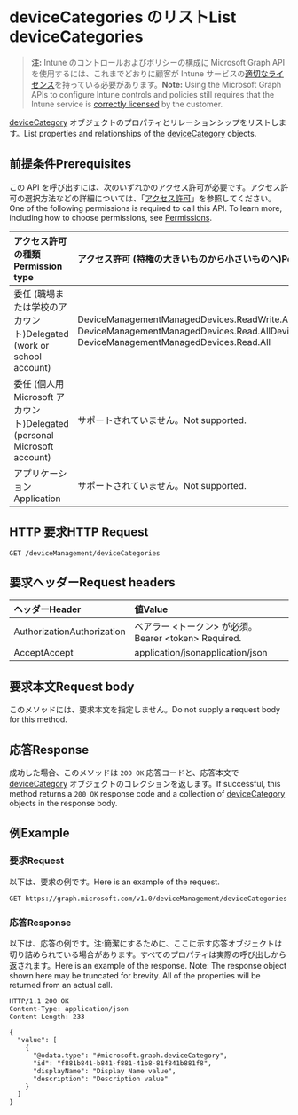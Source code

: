 # <a name="list-devicecategories"></a><span data-ttu-id="85455-101">deviceCategories のリスト</span><span class="sxs-lookup"><span data-stu-id="85455-101">List deviceCategories</span></span>

> <span data-ttu-id="85455-102">**注:** Intune のコントロールおよびポリシーの構成に Microsoft Graph API を使用するには、これまでどおりに顧客が Intune サービスの[適切なライセンス](https://go.microsoft.com/fwlink/?linkid=839381)を持っている必要があります。</span><span class="sxs-lookup"><span data-stu-id="85455-102">**Note:** Using the Microsoft Graph APIs to configure Intune controls and policies still requires that the Intune service is [correctly licensed](https://go.microsoft.com/fwlink/?linkid=839381) by the customer.</span></span>

<span data-ttu-id="85455-103">[deviceCategory](../resources/intune_shared_devicecategory.md) オブジェクトのプロパティとリレーションシップをリストします。</span><span class="sxs-lookup"><span data-stu-id="85455-103">List properties and relationships of the [deviceCategory](../resources/intune_shared_devicecategory.md) objects.</span></span>
## <a name="prerequisites"></a><span data-ttu-id="85455-104">前提条件</span><span class="sxs-lookup"><span data-stu-id="85455-104">Prerequisites</span></span>
<span data-ttu-id="85455-p101">この API を呼び出すには、次のいずれかのアクセス許可が必要です。アクセス許可の選択方法などの詳細については、「[アクセス許可](../../../concepts/permissions_reference.md)」を参照してください。</span><span class="sxs-lookup"><span data-stu-id="85455-p101">One of the following permissions is required to call this API. To learn more, including how to choose permissions, see [Permissions](../../../concepts/permissions_reference.md).</span></span>

|<span data-ttu-id="85455-107">アクセス許可の種類</span><span class="sxs-lookup"><span data-stu-id="85455-107">Permission type</span></span>|<span data-ttu-id="85455-108">アクセス許可 (特権の大きいものから小さいものへ)</span><span class="sxs-lookup"><span data-stu-id="85455-108">Permissions (from most to least privileged)</span></span>|
|:---|:---|
|<span data-ttu-id="85455-109">委任 (職場または学校のアカウント)</span><span class="sxs-lookup"><span data-stu-id="85455-109">Delegated (work or school account)</span></span>|<span data-ttu-id="85455-110">DeviceManagementManagedDevices.ReadWrite.All、DeviceManagementManagedDevices.Read.All</span><span class="sxs-lookup"><span data-stu-id="85455-110">DeviceManagementManagedDevices.ReadWrite.All, DeviceManagementManagedDevices.Read.All</span></span>|
|<span data-ttu-id="85455-111">委任 (個人用 Microsoft アカウント)</span><span class="sxs-lookup"><span data-stu-id="85455-111">Delegated (personal Microsoft account)</span></span>|<span data-ttu-id="85455-112">サポートされていません。</span><span class="sxs-lookup"><span data-stu-id="85455-112">Not supported.</span></span>|
|<span data-ttu-id="85455-113">アプリケーション</span><span class="sxs-lookup"><span data-stu-id="85455-113">Application</span></span>|<span data-ttu-id="85455-114">サポートされていません。</span><span class="sxs-lookup"><span data-stu-id="85455-114">Not supported.</span></span>|

## <a name="http-request"></a><span data-ttu-id="85455-115">HTTP 要求</span><span class="sxs-lookup"><span data-stu-id="85455-115">HTTP Request</span></span>
<!-- {
  "blockType": "ignored"
}
-->
``` http
GET /deviceManagement/deviceCategories
```

## <a name="request-headers"></a><span data-ttu-id="85455-116">要求ヘッダー</span><span class="sxs-lookup"><span data-stu-id="85455-116">Request headers</span></span>
|<span data-ttu-id="85455-117">ヘッダー</span><span class="sxs-lookup"><span data-stu-id="85455-117">Header</span></span>|<span data-ttu-id="85455-118">値</span><span class="sxs-lookup"><span data-stu-id="85455-118">Value</span></span>|
|:---|:---|
|<span data-ttu-id="85455-119">Authorization</span><span class="sxs-lookup"><span data-stu-id="85455-119">Authorization</span></span>|<span data-ttu-id="85455-120">ベアラー &lt;トークン&gt; が必須。</span><span class="sxs-lookup"><span data-stu-id="85455-120">Bearer &lt;token&gt; Required.</span></span>|
|<span data-ttu-id="85455-121">Accept</span><span class="sxs-lookup"><span data-stu-id="85455-121">Accept</span></span>|<span data-ttu-id="85455-122">application/json</span><span class="sxs-lookup"><span data-stu-id="85455-122">application/json</span></span>|

## <a name="request-body"></a><span data-ttu-id="85455-123">要求本文</span><span class="sxs-lookup"><span data-stu-id="85455-123">Request body</span></span>
<span data-ttu-id="85455-124">このメソッドには、要求本文を指定しません。</span><span class="sxs-lookup"><span data-stu-id="85455-124">Do not supply a request body for this method.</span></span>

## <a name="response"></a><span data-ttu-id="85455-125">応答</span><span class="sxs-lookup"><span data-stu-id="85455-125">Response</span></span>
<span data-ttu-id="85455-126">成功した場合、このメソッドは `200 OK` 応答コードと、応答本文で [deviceCategory](../resources/intune_shared_devicecategory.md) オブジェクトのコレクションを返します。</span><span class="sxs-lookup"><span data-stu-id="85455-126">If successful, this method returns a `200 OK` response code and a collection of [deviceCategory](../resources/intune_shared_devicecategory.md) objects in the response body.</span></span>

## <a name="example"></a><span data-ttu-id="85455-127">例</span><span class="sxs-lookup"><span data-stu-id="85455-127">Example</span></span>
### <a name="request"></a><span data-ttu-id="85455-128">要求</span><span class="sxs-lookup"><span data-stu-id="85455-128">Request</span></span>
<span data-ttu-id="85455-129">以下は、要求の例です。</span><span class="sxs-lookup"><span data-stu-id="85455-129">Here is an example of the request.</span></span>
``` http
GET https://graph.microsoft.com/v1.0/deviceManagement/deviceCategories
```

### <a name="response"></a><span data-ttu-id="85455-130">応答</span><span class="sxs-lookup"><span data-stu-id="85455-130">Response</span></span>
<span data-ttu-id="85455-p102">以下は、応答の例です。注:簡潔にするために、ここに示す応答オブジェクトは切り詰められている場合があります。すべてのプロパティは実際の呼び出しから返されます。</span><span class="sxs-lookup"><span data-stu-id="85455-p102">Here is an example of the response. Note: The response object shown here may be truncated for brevity. All of the properties will be returned from an actual call.</span></span>
``` http
HTTP/1.1 200 OK
Content-Type: application/json
Content-Length: 233

{
  "value": [
    {
      "@odata.type": "#microsoft.graph.deviceCategory",
      "id": "f881b841-b841-f881-41b8-81f841b881f8",
      "displayName": "Display Name value",
      "description": "Description value"
    }
  ]
}
```



